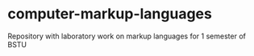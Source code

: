 # computer-markup-languages
Repository with laboratory work on markup languages for 1 semester of BSTU
